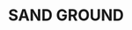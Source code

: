 ---
title: "SAND GROUND"
price: "TBA"
desc: "Opis nije dostupan"
img_path: "/assets/img/A.MIG-2106.jpg"
brand: AMMO
available: true
cat: "dioramas"
subcat: "ACRYLIC TEXTURES (250 mL. jars)"
subsubcat: "SS"
---